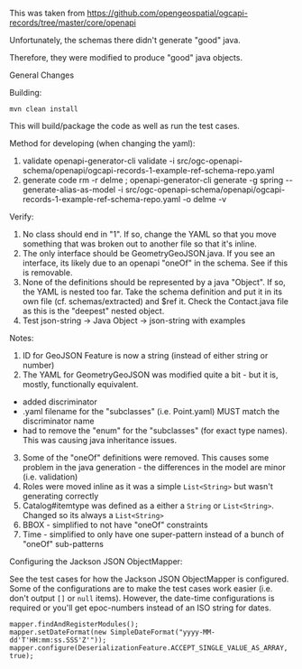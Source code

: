 This was taken from https://github.com/opengeospatial/ogcapi-records/tree/master/core/openapi

Unfortunately, the schemas there didn't generate "good" java.

Therefore, they were modified to produce "good" java objects.

General Changes

Building:

`mvn clean install`

This will build/package the code as well as run the test cases.

Method for developing (when changing the yaml):

1. validate
   openapi-generator-cli validate -i src/ogc-openapi-schema/openapi/ogcapi-records-1-example-ref-schema-repo.yaml
2. generate code
   rm -r delme ; openapi-generator-cli generate -g spring --generate-alias-as-model -i
   src/ogc-openapi-schema/openapi/ogcapi-records-1-example-ref-schema-repo.yaml -o delme -v

Verify:

1. No class should end in "1". If so, change the YAML so that you move something that was broken out to another file so
   that it's inline.
2. The only interface should be GeometryGeoJSON.java. If you see an interface, its likely due to an openapi "oneOf" in
   the schema. See if this is removable.
3. None of the definitions should be represented by a java "Object". If so, the YAML is nested too far. Take the schema
   definition and put it in its own file (cf. schemas/extracted) and $ref it. Check the Contact.java file as this is
   the "deepest" nested object.
4. Test json-string -> Java Object -> json-string with examples

Notes:

1. ID for GeoJSON Feature is now a string (instead of either string or number)
2. The YAML for GeometryGeoJSON was modified quite a bit - but it is, mostly, functionally equivalent.
  + added discriminator
  + .yaml filename for the "subclasses" (i.e. Point.yaml) MUST match the discriminator name
  + had to remove the "enum" for the "subclasses" (for exact type names). This was causing java inheritance issues.
3. Some of the "oneOf" definitions were removed. This causes some problem in the java generation - the differences in
   the model are minor (i.e. validation)
4. Roles were moved inline as it was a simple `List<String>` but wasn't generating correctly
5. Catalog#itemtype was defined as a either a `String` or  `List<String>`. Changed so its always a `List<String>`
6. BBOX - simplified to not have "oneOf" constraints
7. Time - simplified to only have one super-pattern instead of a bunch of "oneOf" sub-patterns

Configuring the Jackson JSON ObjectMapper:

See the test cases for how the Jackson JSON ObjectMapper is configured. Some of the configurations are to make the test
cases work easier (i.e. don't output `[]` or `null` items). However, the date-time configurations is required or you'll
get epoc-numbers instead of an ISO string for dates.

```
mapper.findAndRegisterModules();
mapper.setDateFormat(new SimpleDateFormat("yyyy-MM-dd'T'HH:mm:ss.SSS'Z'"));
mapper.configure(DeserializationFeature.ACCEPT_SINGLE_VALUE_AS_ARRAY, true);
```
